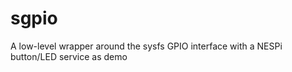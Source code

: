 # sgpio
A low-level wrapper around the sysfs GPIO interface with a NESPi button/LED service as demo
